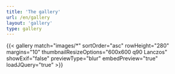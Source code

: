 ```yaml
---
title: 'The gallery'
url: /en/gallery
layout: 'gallery'
type: gallery
---
```


{{< gallery match="images/*" sortOrder="asc" rowHeight="280" margins="10" thumbnailResizeOptions="600x600 q90 Lanczos" showExif="false" previewType="blur" embedPreview="true" loadJQuery="true" >}}
